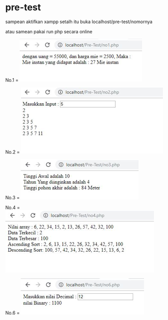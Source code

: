 # pre-test

sampean aktifkan xampp setalh itu buka localhost/pre-test/nomornya

atau samean pakai run php secara online 

No.1 =
![Screenshot](Pre-Test/assets/no1.JPG	)

No.2 =
![Screenshot](Pre-Test/assets/no2.JPG	)

No.3 =
![Screenshot](Pre-Test/assets/no3.JPG	)

No.4 =
![Screenshot](Pre-Test/assets/no4.JPG	)

No.6 =
![Screenshot](Pre-Test/assets/no6.JPG	)
